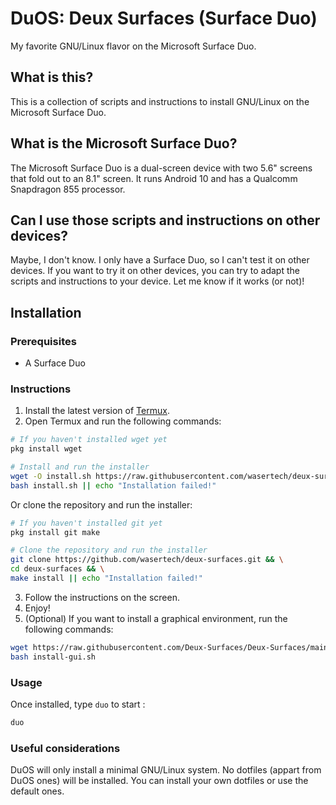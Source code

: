 # DuOS: Deux Surfaces (Surface Duo)

My favorite GNU/Linux flavor on the Microsoft Surface Duo.

## What is this?

This is a collection of scripts and instructions to install GNU/Linux on the Microsoft Surface Duo.

## What is the Microsoft Surface Duo?

The Microsoft Surface Duo is a dual-screen device with two 5.6" screens that fold out to an 8.1" screen. It runs Android 10 and has a Qualcomm Snapdragon 855 processor.

## Can I use those scripts and instructions on other devices?

Maybe, I don't know. I only have a Surface Duo, so I can't test it on other devices. If you want to try it on other devices, you can try to adapt the scripts and instructions to your device. Let me know if it works (or not)!

## Installation

### Prerequisites

- A Surface Duo

### Instructions

1. Install the latest version of [Termux](https://termux.com/).
2. Open Termux and run the following commands:

```bash
# If you haven't installed wget yet
pkg install wget

# Install and run the installer
wget -O install.sh https://raw.githubusercontent.com/wasertech/deux-surfaces/master/install.sh && \
bash install.sh || echo "Installation failed!"
```

Or clone the repository and run the installer:

```bash
# If you haven't installed git yet
pkg install git make

# Clone the repository and run the installer
git clone https://github.com/wasertech/deux-surfaces.git && \
cd deux-surfaces && \
make install || echo "Installation failed!"
```

3. Follow the instructions on the screen.
4. Enjoy!
5. (Optional) If you want to install a graphical environment, run the following commands:

```bash
wget https://raw.githubusercontent.com/Deux-Surfaces/Deux-Surfaces/main/install-gui.sh
bash install-gui.sh
```

### Usage

Once installed, type `duo` to start :

```bash
duo
```

### Useful considerations

DuOS will only install a minimal GNU/Linux system. No dotfiles (appart from DuOS ones) will be installed. You can install your own dotfiles or use the default ones.
